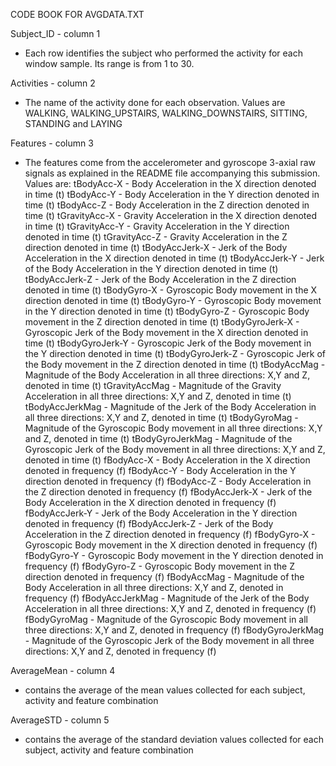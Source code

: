 CODE BOOK FOR AVGDATA.TXT

Subject_ID - column 1
 - Each row identifies the subject who performed the activity for each window sample. Its range is from 1 to 30. 
 
Activities - column 2
 - The name of the activity done for each observation. Values are WALKING, WALKING_UPSTAIRS, WALKING_DOWNSTAIRS, SITTING,
STANDING and LAYING

Features - column 3
 - The features come from the accelerometer and gyroscope 3-axial raw signals as explained in the README file accompanying this submission. Values are: 
tBodyAcc-X - Body Acceleration in the X direction denoted in time (t)
tBodyAcc-Y - Body Acceleration in the Y direction denoted in time (t)
tBodyAcc-Z - Body Acceleration in the Z direction denoted in time (t)
tGravityAcc-X - Gravity Acceleration in the X direction denoted in time (t)
tGravityAcc-Y - Gravity Acceleration in the Y direction denoted in time (t)
tGravityAcc-Z - Gravity Acceleration in the Z direction denoted in time (t)
tBodyAccJerk-X - Jerk of the Body Acceleration in the X direction denoted in time (t)
tBodyAccJerk-Y - Jerk of the Body Acceleration in the Y direction denoted in time (t)
tBodyAccJerk-Z - Jerk of the Body Acceleration in the Z direction denoted in time (t)
tBodyGyro-X - Gyroscopic Body movement in the X direction denoted in time (t)
tBodyGyro-Y - Gyroscopic Body movement in the Y direction denoted in time (t)
tBodyGyro-Z - Gyroscopic Body movement in the Z direction denoted in time (t)
tBodyGyroJerk-X - Gyroscopic Jerk of the Body movement in the X direction denoted in time (t)
tBodyGyroJerk-Y - Gyroscopic Jerk of the Body movement in the Y direction denoted in time (t)
tBodyGyroJerk-Z - Gyroscopic Jerk of the Body movement in the Z direction denoted in time (t)
tBodyAccMag - Magnitude of the Body Acceleration in all three directions: X,Y and Z, denoted in time (t)
tGravityAccMag - Magnitude of the Gravity Acceleration in all three directions: X,Y and Z, denoted in time (t)
tBodyAccJerkMag - Magnitude of the Jerk of the Body Acceleration in all three directions: X,Y and Z, denoted in time (t)
tBodyGyroMag - Magnitude of the Gyroscopic Body movement in all three directions: X,Y and Z, denoted in time (t)
tBodyGyroJerkMag - Magnitude of the Gyroscopic Jerk of the Body movement in all three directions: X,Y and Z, denoted in time (t)
fBodyAcc-X - Body Acceleration in the X direction denoted in frequency (f)
fBodyAcc-Y - Body Acceleration in the Y direction denoted in frequency (f)
fBodyAcc-Z - Body Acceleration in the Z direction denoted in frequency (f)
fBodyAccJerk-X - Jerk of the Body Acceleration in the X direction denoted in frequency (f)
fBodyAccJerk-Y - Jerk of the Body Acceleration in the Y direction denoted in frequency (f)
fBodyAccJerk-Z - Jerk of the Body Acceleration in the Z direction denoted in frequency (f)
fBodyGyro-X - Gyroscopic Body movement in the X direction denoted in frequency (f)
fBodyGyro-Y - Gyroscopic Body movement in the Y direction denoted in frequency (f)
fBodyGyro-Z - Gyroscopic Body movement in the Z direction denoted in frequency (f)
fBodyAccMag - Magnitude of the Body Acceleration in all three directions: X,Y and Z, denoted in frequency (f)
fBodyAccJerkMag - Magnitude of the Jerk of the Body Acceleration in all three directions: X,Y and Z, denoted in frequency (f)
fBodyGyroMag - Magnitude of the Gyroscopic Body movement in all three directions: X,Y and Z, denoted in frequency (f)
fBodyGyroJerkMag - Magnitude of the Gyroscopic Jerk of the Body movement in all three directions: X,Y and Z, denoted in frequency (f)
 
AverageMean - column 4
 - contains the average of the mean values collected for each subject, activity and feature combination
 
AverageSTD - column 5
 - contains the average of the standard deviation values collected for each subject, activity and feature combination
